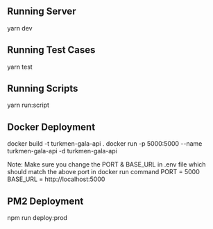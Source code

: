## Running Server
yarn dev

## Running Test Cases
yarn test

## Running Scripts
yarn run:script

## Docker Deployment
docker build -t turkmen-gala-api .
docker run -p 5000:5000 --name turkmen-gala-api -d turkmen-gala-api

Note: 
Make sure you change the PORT & BASE_URL in .env file which should match the above port in docker run command
PORT = 5000
BASE_URL = http://localhost:5000

## PM2 Deployment
npm run deploy:prod